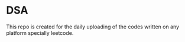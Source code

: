 # DSA
This repo is created for the daily uploading of the codes written on any platform specially leetcode.     
